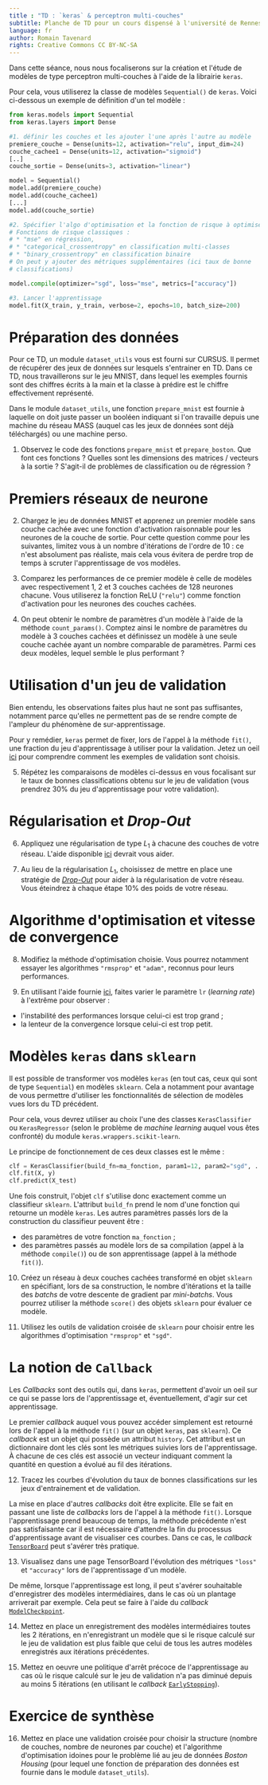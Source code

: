 ```yaml
---
title : "TD : `keras` & perceptron multi-couches"
subtitle: Planche de TD pour un cours dispensé à l'université de Rennes 2
language: fr
author: Romain Tavenard
rights: Creative Commons CC BY-NC-SA
---
```


Dans cette séance, nous nous focaliserons sur la création et l'étude de modèles
de type perceptron multi-couches à l'aide de la librairie `keras`.

Pour cela, vous utiliserez la classe de modèles `Sequential()` de `keras`.
Voici ci-dessous un exemple de définition d'un tel modèle :

```python
from keras.models import Sequential
from keras.layers import Dense

#1. définir les couches et les ajouter l'une après l'autre au modèle
premiere_couche = Dense(units=12, activation="relu", input_dim=24)
couche_cachee1 = Dense(units=12, activation="sigmoid")
[..]
couche_sortie = Dense(units=3, activation="linear")

model = Sequential()
model.add(premiere_couche)
model.add(couche_cachee1)
[...]
model.add(couche_sortie)

#2. Spécifier l'algo d'optimisation et la fonction de risque à optimiser
# Fonctions de risque classiques :
# * "mse" en régression,
# * "categorical_crossentropy" en classification multi-classes
# * "binary_crossentropy" en classification binaire
# On peut y ajouter des métriques supplémentaires (ici taux de bonne
# classifications)

model.compile(optimizer="sgd", loss="mse", metrics=["accuracy"])

#3. Lancer l'apprentissage
model.fit(X_train, y_train, verbose=2, epochs=10, batch_size=200)
```

# Préparation des données

Pour ce TD, un module `dataset_utils` vous est fourni sur CURSUS.
Il permet de récupérer des jeux de données sur lesquels s'entrainer en TD.
Dans ce TD, nous travaillerons sur le jeu MNIST, dans lequel les exemples
fournis sont des chiffres écrits à la main et la classe à prédire est le chiffre
effectivement représenté.

Dans le module `dataset_utils`, une fonction `prepare_mnist` est fournie à
laquelle on doit juste passer un booléen indiquant si l'on travaille depuis une
machine du réseau MASS (auquel cas les jeux de données sont déjà téléchargés)
ou une machine perso.

1. Observez le code des fonctions `prepare_mnist` et `prepare_boston`.
Que font ces fonctions ? Quelles sont les dimensions des matrices / vecteurs à
la sortie ? S'agit-il de problèmes de classification ou de régression ?

# Premiers réseaux de neurone

2. Chargez le jeu de données MNIST et apprenez un premier modèle sans couche
cachée avec une fonction d'activation raisonnable pour les neurones de la couche
de sortie. Pour cette question comme pour les suivantes, limitez vous à un
nombre d'itérations de l'ordre de 10 : ce n'est absolument pas réaliste, mais
cela vous évitera de perdre trop de temps à scruter l'apprentissage de vos
modèles.

3. Comparez les performances de ce premier modèle è celle de modèles avec
respectivement 1, 2 et 3 couches cachées de 128 neurones chacune. Vous
utiliserez la fonction ReLU (`"relu"`) comme fonction d'activation pour les
neurones des couches cachées.

4. On peut obtenir le nombre de paramètres d'un modèle à l'aide de la
méthode `count_params()`. Comptez ainsi le nombre de paramètres du modèle à
3 couches cachées et définissez un modèle à une seule couche cachée ayant un
nombre comparable de paramètres. Parmi ces deux modèles, lequel semble le plus
performant ?

# Utilisation d'un jeu de validation

Bien entendu, les observations faites plus haut ne sont pas suffisantes,
notamment parce qu'elles ne permettent pas de se rendre compte de l'ampleur du
phénomène de sur-apprentissage.

Pour y remédier, `keras` permet de fixer, lors de l'appel à la méthode `fit()`,
une fraction du jeu d'apprentissage à utiliser pour la validation.
Jetez un oeil
[ici](https://keras.io/getting-started/faq/#how-is-the-validation-split-computed)
pour comprendre comment les exemples de validation sont
choisis.

5. Répétez les comparaisons de modèles ci-dessus en vous focalisant sur le taux
de bonnes classifications obtenu sur le jeu de validation (vous prendrez 30\%
    du jeu d'apprentissage pour votre validation).

# Régularisation et _Drop-Out_

6. Appliquez une régularisation de type $L_1$ à chacune des couches de votre
réseau. L'aide disponible [ici](https://keras.io/regularizers/) devrait
vous aider.

7. Au lieu de la régularisation $L_1$, choisissez de mettre en place une
stratégie de [_Drop-Out_](https://keras.io/layers/core/#dropout) pour aider à la
régularisation de votre réseau.
Vous éteindrez à chaque étape 10\% des poids de votre réseau.

# Algorithme d'optimisation et vitesse de convergence

8. Modifiez la méthode d'optimisation choisie. Vous pourrez notamment essayer
les algorithmes `"rmsprop"` et `"adam"`, reconnus pour leurs performances.

9. En utilisant l'aide fournie [ici](https://keras.io/optimizers/), faites
varier le paramètre `lr` (_learning rate_) à l'extrême pour observer :

* l'instabilité des performances lorsque celui-ci est trop grand ;
* la lenteur de la convergence lorsque celui-ci est trop petit.


# Modèles `keras` dans `sklearn`

Il est possible de transformer vos modèles `keras` (en tout cas, ceux qui sont
    de type `Sequential`) en modèles `sklearn`. Cela a notamment pour avantage
de vous permettre d'utiliser les fonctionnalités de sélection de modèles vues
lors du TD précédent.

Pour cela, vous devrez utiliser au choix l'une des classes `KerasClassifier` ou
`KerasRegressor` (selon le problème de _machine learning_ auquel vous êtes
    confronté) du module `keras.wrappers.scikit-learn`.

Le principe de fonctionnement de ces deux classes est le même :

```python
clf = KerasClassifier(build_fn=ma_fonction, param1=12, param2="sgd", ...)
clf.fit(X, y)
clf.predict(X_test)
```

Une fois construit, l'objet `clf` s'utilise donc exactement comme un classifieur
`sklearn`.
L'attribut `build_fn` prend le nom d'une fonction qui retourne un modèle
`keras`. Les autres paramètres passés lors de la construction du classifieur
peuvent être :

* des paramètres de votre fonction `ma_fonction` ;
* des paramètres passés au modèle lors de sa compilation (appel à la méthode
    `compile()`) ou de son apprentissage (appel à la méthode `fit()`).

10. Créez un réseau à deux couches cachées transformé en objet `sklearn` en
spécifiant, lors de sa construction, le nombre d'itérations et la taille des
_batchs_ de votre descente de gradient par _mini-batchs_. Vous pourrez
utiliser la méthode `score()` des objets `sklearn` pour évaluer ce modèle.

11. Utilisez les outils de validation croisée de `sklearn` pour choisir entre
les algorithmes d'optimisation `"rmsprop"` et `"sgd"`.

# La notion de `Callback`

Les _Callbacks_ sont des outils qui, dans `keras`, permettent d'avoir un oeil
sur ce qui se passe lors de l'apprentissage et, éventuellement, d'agir sur cet
apprentissage.

Le premier _callback_ auquel vous pouvez accéder simplement est retourné
lors de l'appel à la méthode `fit()` (sur un objet `keras`, pas `sklearn`). Ce
_callback_ est un objet qui possède un attribut `history`. Cet attribut est un
dictionnaire dont les clés sont les métriques suivies lors de l'apprentissage.
À chacune de ces clés est associé un vecteur indiquant comment la quantité en
question a évolué au fil des itérations.

12. Tracez les courbes d'évolution du taux de bonnes classifications sur les
jeux d'entrainement et de validation.

La mise en place d'autres _callbacks_ doit être explicite. Elle se fait en
passant une liste de _callbacks_ lors de l'appel à la méthode `fit()`.
Lorsque l'apprentissage prend beaucoup de temps, la méthode précédente n'est pas
satisfaisante car il est nécessaire d'attendre la fin du processus
d'apprentissage avant de visualiser ces courbes. Dans ce cas, le _callback_
[`TensorBoard`](https://keras.io/callbacks/#tensorboard) peut s'avérer très
pratique.

13. Visualisez dans une page TensorBoard l'évolution des métriques `"loss"`
et `"accuracy"` lors de l'apprentissage d'un modèle.

De même, lorsque l'apprentissage est long, il peut s'avérer souhaitable
d'enregistrer des modèles intermédiaires, dans le cas où un plantage arriverait
par exemple. Cela peut se faire à l'aide du _callback_
[`ModelCheckpoint`](https://keras.io/callbacks/#modelcheckpoint).

14. Mettez en place un enregistrement des modèles intermédiaires toutes les 2
itérations, en n'enregistrant un modèle que si le risque calculé sur le jeu de
validation est plus faible que celui de tous les autres modèles enregistrés
aux itérations précédentes.

15. Mettez en oeuvre une politique d'arrêt précoce de l'apprentissage au cas où
le risque calculé sur le jeu de validation n'a pas diminué depuis au moins 5
itérations (en utilisant le _callback_
[`EarlyStopping`](https://keras.io/callbacks/#earlystopping)).

# Exercice de synthèse

16. Mettez en place une validation croisée pour choisir la structure (nombre de
    couches, nombre de neurones par couche) et l'algorithme d'optimisation
    idoines pour le problème lié au jeu de données _Boston Housing_ (pour lequel
        une fonction de préparation des données est fournie dans le module
        `dataset_utils`).
